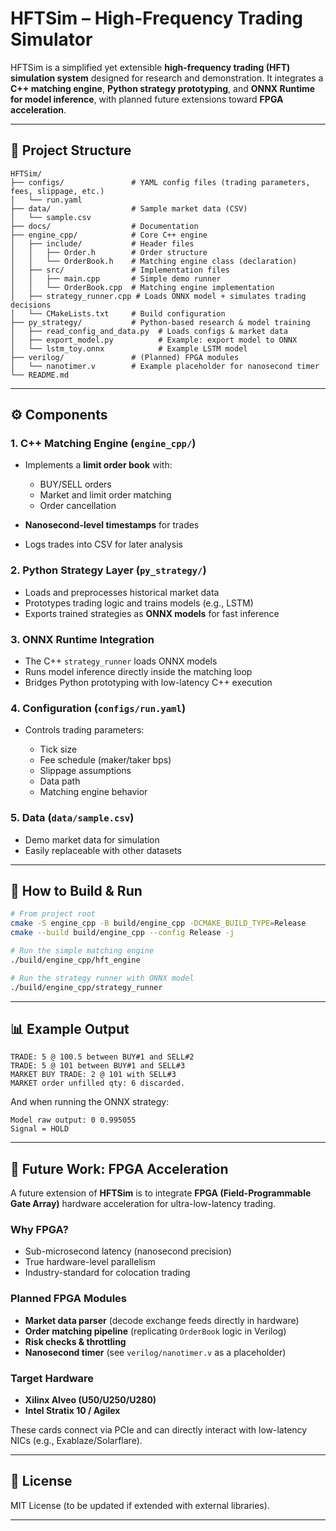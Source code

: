 # HFTSim – High-Frequency Trading Simulator

HFTSim is a simplified yet extensible **high-frequency trading (HFT) simulation system** designed for research and demonstration.
It integrates a **C++ matching engine**, **Python strategy prototyping**, and **ONNX Runtime for model inference**, with planned future extensions toward **FPGA acceleration**.

---

## 📂 Project Structure

```
HFTSim/
├── configs/               # YAML config files (trading parameters, fees, slippage, etc.)
│   └── run.yaml
├── data/                  # Sample market data (CSV)
│   └── sample.csv
├── docs/                  # Documentation
├── engine_cpp/            # Core C++ engine
│   ├── include/           # Header files
│   │   ├── Order.h        # Order structure
│   │   └── OrderBook.h    # Matching engine class (declaration)
│   ├── src/               # Implementation files
│   │   ├── main.cpp       # Simple demo runner
│   │   └── OrderBook.cpp  # Matching engine implementation
│   ├── strategy_runner.cpp # Loads ONNX model + simulates trading decisions
│   └── CMakeLists.txt     # Build configuration
├── py_strategy/           # Python-based research & model training
│   ├── read_config_and_data.py  # Loads configs & market data
│   ├── export_model.py          # Example: export model to ONNX
│   └── lstm_toy.onnx            # Example LSTM model
├── verilog/               # (Planned) FPGA modules
│   └── nanotimer.v        # Example placeholder for nanosecond timer
└── README.md
```

---

## ⚙️ Components

### 1. **C++ Matching Engine (`engine_cpp/`)**

* Implements a **limit order book** with:

  * BUY/SELL orders
  * Market and limit order matching
  * Order cancellation
* **Nanosecond-level timestamps** for trades
* Logs trades into CSV for later analysis

### 2. **Python Strategy Layer (`py_strategy/`)**

* Loads and preprocesses historical market data
* Prototypes trading logic and trains models (e.g., LSTM)
* Exports trained strategies as **ONNX models** for fast inference

### 3. **ONNX Runtime Integration**

* The C++ `strategy_runner` loads ONNX models
* Runs model inference directly inside the matching loop
* Bridges Python prototyping with low-latency C++ execution

### 4. **Configuration (`configs/run.yaml`)**

* Controls trading parameters:

  * Tick size
  * Fee schedule (maker/taker bps)
  * Slippage assumptions
  * Data path
  * Matching engine behavior

### 5. **Data (`data/sample.csv`)**

* Demo market data for simulation
* Easily replaceable with other datasets

---

## 🚀 How to Build & Run

```bash
# From project root
cmake -S engine_cpp -B build/engine_cpp -DCMAKE_BUILD_TYPE=Release
cmake --build build/engine_cpp --config Release -j

# Run the simple matching engine
./build/engine_cpp/hft_engine

# Run the strategy runner with ONNX model
./build/engine_cpp/strategy_runner
```

---

## 📊 Example Output

```
TRADE: 5 @ 100.5 between BUY#1 and SELL#2
TRADE: 5 @ 101 between BUY#1 and SELL#3
MARKET BUY TRADE: 2 @ 101 with SELL#3
MARKET order unfilled qty: 6 discarded.
```

And when running the ONNX strategy:

```
Model raw output: 0 0.995055
Signal = HOLD
```

---

## 🔮 Future Work: FPGA Acceleration

A future extension of **HFTSim** is to integrate **FPGA (Field-Programmable Gate Array)** hardware acceleration for ultra-low-latency trading.

### Why FPGA?

* Sub-microsecond latency (nanosecond precision)
* True hardware-level parallelism
* Industry-standard for colocation trading

### Planned FPGA Modules

* **Market data parser** (decode exchange feeds directly in hardware)
* **Order matching pipeline** (replicating `OrderBook` logic in Verilog)
* **Risk checks & throttling**
* **Nanosecond timer** (see `verilog/nanotimer.v` as a placeholder)

### Target Hardware

* **Xilinx Alveo (U50/U250/U280)**
* **Intel Stratix 10 / Agilex**

These cards connect via PCIe and can directly interact with low-latency NICs (e.g., Exablaze/Solarflare).

---

## 📝 License

MIT License (to be updated if extended with external libraries).

---
